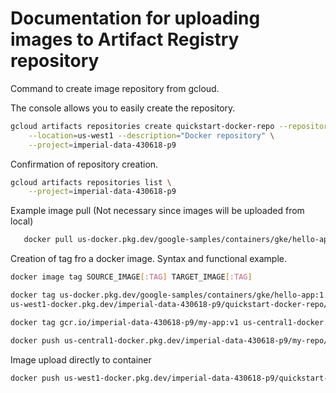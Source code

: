 # Documentation for uploading images to Artifact Registry repository

Command to create image repository from gcloud.

The console allows you to easily create the repository.

```bash
gcloud artifacts repositories create quickstart-docker-repo --repository-format=docker \
    --location=us-west1 --description="Docker repository" \
    --project=imperial-data-430618-p9
```

Confirmation of repository creation.
```bash
gcloud artifacts repositories list \
    --project=imperial-data-430618-p9
```

Example image pull (Not necessary since images will be uploaded from local)
```bash
   docker pull us-docker.pkg.dev/google-samples/containers/gke/hello-app:1.0
```

Creation of tag fro a docker image. Syntax and functional example.

```bash
docker image tag SOURCE_IMAGE[:TAG] TARGET_IMAGE[:TAG]

docker tag us-docker.pkg.dev/google-samples/containers/gke/hello-app:1.0 \
us-west1-docker.pkg.dev/imperial-data-430618-p9/quickstart-docker-repo/quickstart-image:tag1

docker tag gcr.io/imperial-data-430618-p9/my-app:v1 us-central1-docker.pkg.dev/imperial-data-430618-p9/my-repo/my-app:v1

docker push us-central1-docker.pkg.dev/imperial-data-430618-p9/my-repo/my-app:v1
```

Image upload directly to container
```bash
docker push us-west1-docker.pkg.dev/imperial-data-430618-p9/quickstart-docker-repo/quickstart-image:tag1
```



```bash
```